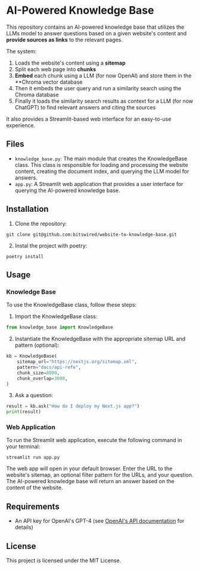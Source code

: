 # AI-Powered Knowledge Base

This repository contains an AI-powered knowledge base that utilizes the LLMs model to answer questions based on a given website's content and **provide sources as links** to the relevant pages. 

The system:
1. Loads the website's content using a **sitemap**
2. Split each web page into **chunks**
4. **Embed** each chunk using a LLM (for now OpenAI) and store them in the **Chroma vector database
5. Then it embeds the user query and run a similarity search using the Chroma database
5. Finally it loads the similarity search results as context for a LLM (for now ChatGPT) to find relevant answers and citing the sources

It also provides a Streamlit-based web interface for an easy-to-use experience.

## Files

- `knowledge_base.py`: The main module that creates the KnowledgeBase class. This class is responsible for loading and processing the website content, creating the document index, and querying the LLM model for answers.
- `app.py`: A Streamlit web application that provides a user interface for querying the AI-powered knowledge base.

## Installation

1. Clone the repository:

```
git clone git@github.com:bitswired/website-to-knowledge-base.git
```

2. Instal the project with poetry:

```
poetry install
```

## Usage

### Knowledge Base

To use the KnowledgeBase class, follow these steps:

1. Import the KnowledgeBase class:

```python
from knowledge_base import KnowledgeBase
```

2. Instantiate the KnowledgeBase with the appropriate sitemap URL and pattern (optional):

```python
kb = KnowledgeBase(
    sitemap_url="https://nextjs.org/sitemap.xml",
    pattern="docs/api-refe",
    chunk_size=8000,
    chunk_overlap=3000,
)
```

3. Ask a question:

```python
result = kb.ask("How do I deploy my Next.js app?")
print(result)
```

### Web Application

To run the Streamlit web application, execute the following command in your terminal:

```
streamlit run app.py
```

The web app will open in your default browser. Enter the URL to the website's sitemap, an optional filter pattern for the URLs, and your question. The AI-powered knowledge base will return an answer based on the content of the website.

## Requirements

- An API key for OpenAI's GPT-4 (see [OpenAI's API documentation](https://beta.openai.com/docs/) for details)

## License

This project is licensed under the MIT License.
